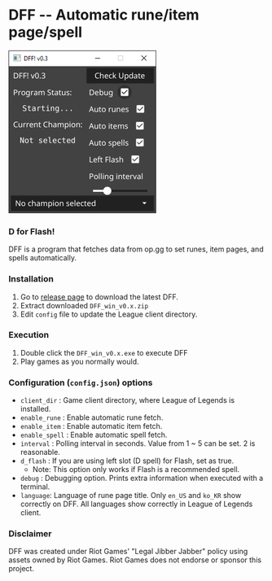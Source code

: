 # DFF -- Automatic rune/item page/spell
![mainImg](./image/DFF.png)

### D for Flash!
DFF is a program that fetches data from op.gg to set runes, item pages, and spells automatically.

### Installation
1. Go to [release page](https://github.com/jaeha-choi/DFF/releases) to download the latest DFF.
2. Extract downloaded `DFF_win_v0.x.zip`
3. Edit `config` file to update the League client directory.

### Execution
1. Double click the `DFF_win_v0.x.exe` to execute DFF
2. Play games as you normally would.

### Configuration (`config.json`) options

- `client_dir` : Game client directory, where League of Legends is installed.
- `enable_rune` : Enable automatic rune fetch.
- `enable_item` : Enable automatic item fetch.
- `enable_spell` : Enable automatic spell fetch.
- `interval` : Polling interval in seconds. Value from 1 ~ 5 can be set. 2 is reasonable.
- `d_flash` : If you are using left slot (D spell) for Flash, set as true.
    - Note: This option only works if Flash is a recommended spell.
- `debug` : Debugging option. Prints extra information when executed with a terminal.
- `language`: Language of rune page title. Only `en_US` and `ko_KR` show correctly on DFF. All languages show correctly in League of Legends client.

### Disclaimer
DFF was created under Riot Games' "Legal Jibber Jabber" policy using assets owned by Riot Games.  Riot Games does not endorse or sponsor this project.
